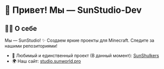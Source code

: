 # 👋 Привет! Мы — SunStudio-Dev

## 🧑‍💻 О себе
Мы — SunStudio! ✨ Создаем яркие проекты для Minecraft. Следите за нашими репозиториями!

- 🌟 Любимый и единственный проект (В данный момент): [SunShulkers](https://github.com/SunStudio-Dev/SunShulkers)
- 🌍 Наш сайт: [studio.sunworld.pro](https://studio.sunworld.pro)
